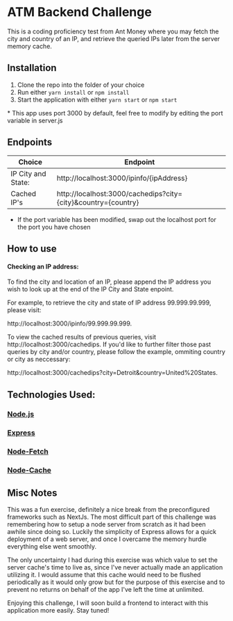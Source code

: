 # ATM Backend Challenge

This is a coding proficiency test from Ant Money where you may fetch the city and country of an IP, and retrieve the queried IPs later from the server memory cache.

## Installation

1. Clone the repo into the folder of your choice
2. Run either `yarn install` or `npm install`
3. Start the application with either `yarn start` or `npm start`

\* This app uses port 3000 by default, feel free to modify by editing the port variable in server.js

## Endpoints

| Choice             | Endpoint                                                      |
| ------------------ | ------------------------------------------------------------- |
| IP City and State: | http://localhost:3000/ipinfo/{ipAddress}                      |
| Cached IP's        | http://localhost:3000/cachedips?city={city}&country={country} |

- If the port variable has been modified, swap out the localhost port for the port you have chosen

## How to use

#### Checking an IP address:

To find the city and location of an IP, please append the IP address you wish to look up at the end of the IP City and State enpoint.

For example, to retrieve the city and state of IP address 99.999.99.999, please visit:

http://localhost:3000/ipinfo/99.999.99.999.

To view the cached results of previous queries, visit http://localhost:3000/cachedips. If you'd like to further filter those past queries by city and/or country, please follow the example, ommiting country or city as neccessary:

http://localhost:3000/cachedips?city=Detroit&country=United%20States.

## Technologies Used:

### [Node.js](https://github.com/nodejs/node)

### [Express](https://github.com/expressjs/express)

### [Node-Fetch](https://github.com/node-fetch/node-fetch)

### [Node-Cache](https://github.com/node-cache/node-cache)

## Misc Notes

This was a fun exercise, definitely a nice break from the preconfigured frameworks such as NextJs. The most difficult part of this challenge was remembering how to setup a node server from scratch as it had been awhile since doing so. Luckily the simplicity of Express allows for a quick deployment of a web server, and once I overcame the memory hurdle everything else went smoothly.

The only uncertainty I had during this exercise was which value to set the server cache's time to live as, since I've never actually made an application utilizing it. I would assume that this cache would need to be flushed periodically as it would only grow but for the purpose of this exercise and to prevent no returns on behalf of the app I've left the time at unlimited.

Enjoying this challenge, I will soon build a frontend to interact with this application more easily. Stay tuned!
